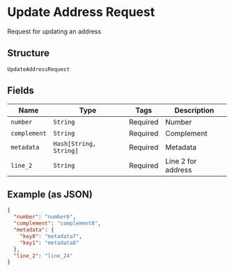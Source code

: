 
# Update Address Request

Request for updating an address

## Structure

`UpdateAddressRequest`

## Fields

| Name | Type | Tags | Description |
|  --- | --- | --- | --- |
| `number` | `String` | Required | Number |
| `complement` | `String` | Required | Complement |
| `metadata` | `Hash[String, String]` | Required | Metadata |
| `line_2` | `String` | Required | Line 2 for address |

## Example (as JSON)

```json
{
  "number": "number6",
  "complement": "complement8",
  "metadata": {
    "key0": "metadata7",
    "key1": "metadata8"
  },
  "line_2": "line_24"
}
```

